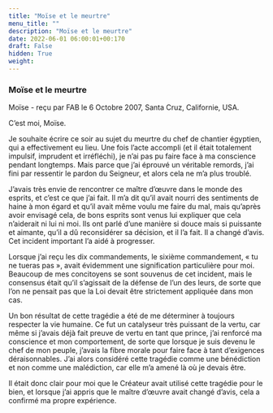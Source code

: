 ```yaml
---
title: "Moïse et le meurtre"
menu_title: ""
description: "Moïse et le meurtre"
date: 2022-06-01 06:00:01+00:170
draft: False
hidden: True
weight:
---
```

### Moïse et le meurtre

Moïse - reçu par FAB le 6 Octobre 2007, Santa Cruz, Californie, USA.

C’est moi, Moïse.

Je souhaite écrire ce soir au sujet du meurtre du chef de chantier égyptien, qui a effectivement eu lieu. Une fois l’acte accompli (et il était totalement impulsif, imprudent et irréfléchi), je n’ai pas pu faire face à ma conscience pendant longtemps. Mais parce que j’ai éprouvé un véritable remords, j’ai fini par ressentir le pardon du Seigneur, et alors cela ne m’a plus troublé.

J’avais très envie de rencontrer ce maître d’œuvre dans le monde des esprits, et c’est ce que j’ai fait. Il m’a dit qu’il avait nourri des sentiments de haine à mon égard et qu’il avait même voulu me faire du mal, mais qu’après avoir envisagé cela, de bons esprits sont venus lui expliquer que cela n’aiderait ni lui ni moi. Ils ont parlé d’une manière si douce mais si puissante et aimante, qu’il a dû reconsidérer sa décision, et il l’a fait. Il a changé d’avis. Cet incident important l’a aidé à progresser.

Lorsque j’ai reçu les dix commandements, le sixième commandement, « tu ne tueras pas », avait évidemment une signification particulière pour moi. Beaucoup de mes concitoyens se sont souvenus de cet incident, mais le consensus était qu’il s’agissait de la défense de l’un des leurs, de sorte que l’on ne pensait pas que la Loi devait être strictement appliquée dans mon cas.

Un bon résultat de cette tragédie a été de me déterminer à toujours respecter la vie humaine. Ce fut un catalyseur très puissant de la vertu, car même si j’avais déjà fait preuve de vertu en tant que prince, j’ai renforcé ma conscience et mon comportement, de sorte que lorsque je suis devenu le chef de mon peuple, j’avais la fibre morale pour faire face à tant d’exigences déraisonnables. J’ai alors considéré cette tragédie comme une bénédiction et non comme une malédiction, car elle m’a amené là où je devais être.

Il était donc clair pour moi que le Créateur avait utilisé cette tragédie pour le bien, et lorsque j’ai appris que le maître d’œuvre avait changé d’avis, cela a confirmé ma propre expérience.